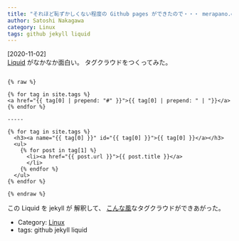 ```yaml
---
title: "それほど恥ずかしくない程度の Github pages ができたので・・・ merapano.github.io です"
author: Satoshi Nakagawa
category: Linux
tags: github jekyll liquid
---
```


[2020-11-02]  
 [Liquid](http://jekyllrb-ja.github.io/docs/liquid/)
がなかなか面白い。
タグクラウドをつくってみた。

```liquid

{% raw %}

{% for tag in site.tags %}
<a href="{{ tag[0] | prepend: "#" }}">{{ tag[0] | prepend: " | "}}</a>{% endfor %}

-----

{% for tag in site.tags %}
  <h3><a name="{{ tag[0] }}" id="{{ tag[0] }}">{{ tag[0] }}</a></h3>
  <ul>
    {% for post in tag[1] %}
      <li><a href="{{ post.url }}">{{ post.title }}</a>
      </li>
    {% endfor %} 
  </ul>
{% endfor %}

{% endraw %}

```

 この Liquid を jekyll が
解釈して、
[こんな風](https://merapano.github.io/tags.html)なタグクラウドができあがった。

- Category: [Linux](categories.html#Linux)
- tags: github jekyll liquid
